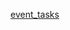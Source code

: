 [event_tasks](SvitLanaSvit/Step_Academy_Event_TextHide_NewsDelete_PrgressBar_Likes_lab_6/index.html)